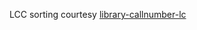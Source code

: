 LCC sorting courtesy [library-callnumber-lc](https://github.com/libraryhackers/library-callnumber-lc/blob/master/perl/Library-CallNumber-LC/lib/Library/CallNumber/LC.pm)